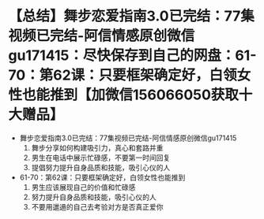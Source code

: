# 【总结】舞步恋爱指南3.0已完结：77集视频已完结-阿信情感原创微信gu171415：尽快保存到自己的网盘：61-70：第62课：只要框架确定好，白领女性也能推到【加微信156066050获取十大赠品】

-   舞步恋爱指南3.0已完结：77集视频已完结-阿信情感原创微信gu171415
    1.  舞步分享如何构建吸引力，真心和套路并重
    2.  男生在电话中展示忙碌感，不要第一时间回复
    3.  提倡努力提升自身品质和技能，吸引心仪的人
-   61-70：第62课：只要框架确定好，白领女性也能推到
    1.  男生应该展现自己的价值和忙碌感
    2.  努力提升自身品质和技能，吸引心仪的人
    3.  不要用邋遢的自己去考验对方是否真正爱你
